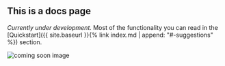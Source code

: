 ## This is a docs page

_Currently under development._ 
Most of the functionality you can read in the [Quickstart]({{ site.baseurl }}{% link index.md | append: "#-suggestions" %}) section.

![coming soon image](https://media.giphy.com/media/26BRLGB7eWATEI1Ik/giphy.gif)